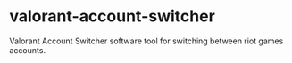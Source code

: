 # valorant-account-switcher
Valorant Account Switcher software tool for switching between riot games accounts.
